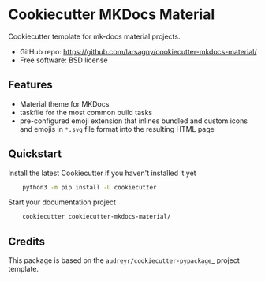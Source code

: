 # Cookiecutter MKDocs Material


Cookiecutter template for mk-docs material projects.

* GitHub repo: https://github.com/larsagny/cookiecutter-mkdocs-material/
* Free software: BSD license

Features
--------

- Material theme for MKDocs 
- taskfile for the most common build tasks
- pre-configured emoji extension that inlines bundled and custom 
  icons and emojis in `*.svg` file format into the resulting HTML page


Quickstart
----------

Install the latest Cookiecutter if you haven't installed it yet

```bash
    python3 -m pip install -U cookiecutter
```

Start your documentation project 

```bash
    cookiecutter cookiecutter-mkdocs-material/
```


Credits
-------

This package is based on the `audreyr/cookiecutter-pypackage`_ project template.
